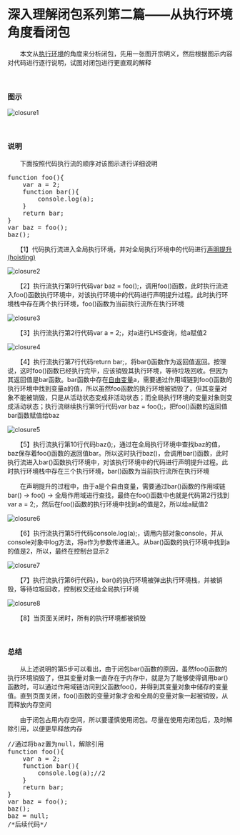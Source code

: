 # 深入理解闭包系列第二篇——从执行环境角度看闭包

　　本文从[执行环境](http://www.cnblogs.com/xiaohuochai/p/5722905.html)的角度来分析闭包，先用一张图开宗明义，然后根据图示内容对代码进行逐行说明，试图对闭包进行更直观的解释

&nbsp;

### 图示

![closure1](https://pic.xiaohuochai.site/blog/JS_ECMA_grammer_closure1.png)

&nbsp;

### 说明

　　下面按照代码执行流的顺序对该图示进行详细说明

<div class="cnblogs_code">
<pre>function foo(){
    var a = 2;
    function bar(){
        console.log(a);
    }
    return bar;
}
var baz = foo();
baz();</pre>
</div>

　　【1】代码执行流进入全局执行环境，并对全局执行环境中的代码进行[声明提升(hoisting)](http://www.cnblogs.com/xiaohuochai/p/5700590.html)

![closure2](https://pic.xiaohuochai.site/blog/JS_ECMA_grammer_closure2.jpg)

　　【2】执行流执行第9行代码var baz = foo();，调用foo()函数，此时执行流进入foo()函数执行环境中，对该执行环境中的代码进行声明提升过程。此时执行环境栈中存在两个执行环境，foo()函数为当前执行流所在执行环境

![closure3](https://pic.xiaohuochai.site/blog/JS_ECMA_grammer_closure3.jpg)

　　【3】执行流执行第2行代码var a = 2;，对a进行LHS查询，给a赋值2

![closure4](https://pic.xiaohuochai.site/blog/JS_ECMA_grammer_closure4.jpg)

　　【4】执行流执行第7行代码return bar;，将bar()函数作为返回值返回。按理说，这时foo()函数已经执行完毕，应该销毁其执行环境，等待垃圾回收。但因为其返回值是bar函数。bar函数中存在[自由变量](http://www.cnblogs.com/xiaohuochai/p/5722905.html#anchor2)a，需要通过作用域链到foo()函数的执行环境中找到变量a的值，所以虽然foo函数的执行环境被销毁了，但其变量对象不能被销毁，只是从活动状态变成非活动状态；而全局执行环境的变量对象则变成活动状态；执行流继续执行第9行代码var baz = foo();，把foo()函数的返回值bar函数赋值给baz

![closure5](https://pic.xiaohuochai.site/blog/JS_ECMA_grammer_closure5.jpg)

　　【5】执行流执行第10行代码baz();，通过在全局执行环境中查找baz的值，baz保存着foo()函数的返回值bar。所以这时执行baz()，会调用bar()函数，此时执行流进入bar()函数执行环境中，对该执行环境中的代码进行声明提升过程。此时执行环境栈中存在三个执行环境，bar()函数为当前执行流所在执行环境

　　在声明提升的过程中，由于a是个自由变量，需要通过bar()函数的作用域链bar() -&gt; foo() -&gt; 全局作用域进行查找，最终在foo()函数中也就是代码第2行找到var a = 2;，然后在foo()函数的执行环境中找到a的值是2，所以给a赋值2

![closure6](https://pic.xiaohuochai.site/blog/JS_ECMA_grammer_closure6.jpg)

　　【6】执行流执行第5行代码console.log(a);，调用内部对象console，并从console对象中log方法，将a作为参数传递进入。从bar()函数的执行环境中找到a的值是2，所以，最终在控制台显示2

![closure7](https://pic.xiaohuochai.site/blog/JS_ECMA_grammer_closure7.jpg)

　　【7】执行流执行第6行代码}，bar()的执行环境被弹出执行环境栈，并被销毁，等待垃圾回收，控制权交还给全局执行环境

![closure8](https://pic.xiaohuochai.site/blog/JS_ECMA_grammer_closure8.jpg)

　　【8】当页面关闭时，所有的执行环境都被销毁

&nbsp;

### 总结

　　从上述说明的第5步可以看出，由于闭包bar()函数的原因，虽然foo()函数的执行环境销毁了，但其变量对象一直存在于内存中，就是为了能够使得调用bar()函数时，可以通过作用域链访问到父函数foo()，并得到其变量对象中储存的变量值。直到页面关闭，foo()函数的变量对象才会和全局的变量对象一起被销毁，从而释放内存空间

　　由于闭包占用内存空间，所以要谨慎使用闭包。尽量在使用完闭包后，及时解除引用，以便更早释放内存

<div class="cnblogs_code">
<pre>//通过将baz置为null，解除引用
function foo(){
    var a = 2;
    function bar(){
        console.log(a);//2
    }
    return bar;
}
var baz = foo();
baz();        
baz = null;
/*后续代码*/</pre>
</div>
